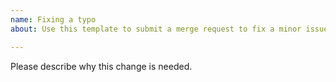 ```yaml
---
name: Fixing a typo
about: Use this template to submit a merge request to fix a minor issue

---
```


Please describe why this change is needed.

